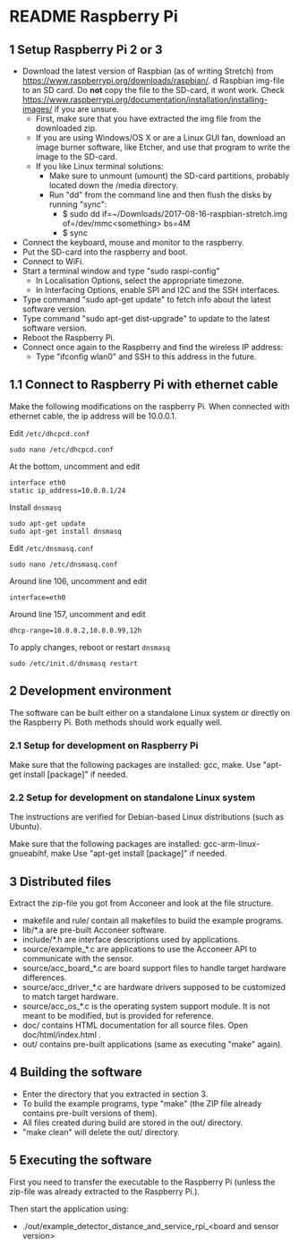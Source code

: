 # README Raspberry Pi

## 1 Setup Raspberry Pi 2 or 3

- Download the latest version of Raspbian (as of writing Stretch) from <https://www.raspberrypi.org/downloads/raspbian/>.
d  Raspbian img-file to an SD card. Do __not__ copy the file to the SD-card, it wont work. Check <https://www.raspberrypi.org/documentation/installation/installing-images/> if you are unsure.
    - First, make sure that you have extracted the img file from the downloaded zip.
	- If you are using Windows/OS X or are a Linux GUI fan, download an image burner software, like Etcher,
	  and use that program to write the image to the SD-card.
	- If you like Linux terminal solutions:
		- Make sure to unmount (umount) the SD-card partitions, probably located down the /media directory.
		- Run "dd" from the command line and then flush the disks by running "sync":
			- $ sudo dd if=~/Downloads/2017-08-16-raspbian-stretch.img of=/dev/mmc\<something\> bs=4M
			- $ sync
- Connect the keyboard, mouse and monitor to the raspberry.
- Put the SD-card into the raspberry and boot.
- Connect to WiFi.
- Start a terminal window and type "sudo raspi-config"
	- In Localisation Options, select the appropriate timezone.
	- In Interfacing Options, enable SPI and I2C and the SSH interfaces.
- Type command "sudo apt-get update" to fetch info about the latest software version.
- Type command "sudo apt-get dist-upgrade" to update to the latest software version.
- Reboot the Raspberry Pi.
- Connect once again to the Raspberry and find the wireless IP address:
	- Type "ifconfig wlan0" and SSH to this address in the future.

## 1.1 Connect to Raspberry Pi with ethernet cable

Make the following modifications on the raspberry Pi. When connected with ethernet cable, the ip address will be 10.0.0.1.

Edit `/etc/dhcpcd.conf`
```
sudo nano /etc/dhcpcd.conf
```

At the bottom, uncomment and edit
```
interface eth0
static ip_address=10.0.0.1/24
```

Install `dnsmasq`
```
sudo apt-get update
sudo apt-get install dnsmasq
```

Edit `/etc/dnsmasq.conf`
```
sudo nano /etc/dnsmasq.conf
```

Around line 106, uncomment and edit
```
interface=eth0
```

Around line 157, uncomment and edit
```
dhcp-range=10.0.0.2,10.0.0.99,12h
```

To apply changes, reboot or restart `dnsmasq`
```
sudo /etc/init.d/dnsmasq restart
```

## 2 Development environment

The software can be built either on a standalone Linux system or directly on the
Raspberry Pi. Both methods should work equally well.

### 2.1 Setup for development on Raspberry Pi

Make sure that the following packages are installed: gcc, make.
Use "apt-get install [package]" if needed.

### 2.2 Setup for development on standalone Linux system

The instructions are verified for Debian-based Linux distributions (such as Ubuntu).

Make sure that the following packages are installed: gcc-arm-linux-gnueabihf, make
Use "apt-get install [package]" if needed.

## 3 Distributed files

Extract the zip-file you got from Acconeer and look at the file structure.

- makefile and rule/ contain all makefiles to build the example programs.
- lib/*.a are pre-built Acconeer software.
- include/*.h are interface descriptions used by applications.
- source/example_*.c are applications to use the Acconeer API to communicate with the sensor.
- source/acc_board_*.c are board support files to handle target hardware differences.
- source/acc_driver_*.c are hardware drivers supposed to be customized to match target hardware.
- source/acc_os_*.c is the operating system support module. It is not meant to be modified, but is provided
  for reference.
- doc/ contains HTML documentation for all source files. Open doc/html/index.html .
- out/ contains pre-built applications (same as executing "make" again).

## 4 Building the software

- Enter the directory that you extracted in section 3.
- To build the example programs, type "make" (the ZIP file already contains pre-built versions of them).
- All files created during build are stored in the out/ directory.
- "make clean" will delete the out/ directory.

## 5 Executing the software

First you need to transfer the executable to the Raspberry Pi (unless the zip-file was already extracted to the Raspberry Pi.).

Then start the application using:

- ./out/example_detector_distance_and_service_rpi_&lt;board and sensor version&gt;
